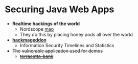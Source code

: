 # Securing Java Web Apps

* __Realtime hackings of the world__ 
    * Nordscope [map](http://map.norsecorp.com/#/)
    * They do this by placing honey pods all over the world
* __[hackmageddon](https://www.hackmageddon.com/)__
    * Information Security Timelines and Statistics
* ~~The vulnerable application used for demos~~
    * ~~[terracotta-bank](https://github.com/jzheaux/terracotta-bank)~~



